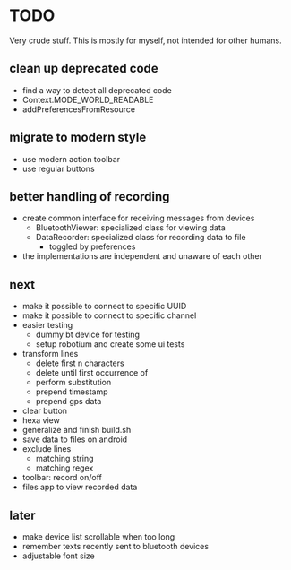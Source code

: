 TODO
====

Very crude stuff. This is mostly for myself, not intended for other humans.

clean up deprecated code
------------------------
- find a way to detect all deprecated code
- Context.MODE_WORLD_READABLE
- addPreferencesFromResource

migrate to modern style
-----------------------
- use modern action toolbar
- use regular buttons

better handling of recording
----------------------------
- create common interface for receiving messages from devices
    - BluetoothViewer: specialized class for viewing data
    - DataRecorder: specialized class for recording data to file
        - toggled by preferences
- the implementations are independent and unaware of each other

next
----
- make it possible to connect to specific UUID
- make it possible to connect to specific channel
- easier testing
    - dummy bt device for testing
    - setup robotium and create some ui tests
- transform lines
    - delete first n characters
    - delete until first occurrence of
    - perform substitution
    - prepend timestamp
    - prepend gps data
- clear button
- hexa view
- generalize and finish build.sh
- save data to files on android
- exclude lines
    - matching string
    - matching regex
- toolbar: record on/off
- files app to view recorded data

later
-----
- make device list scrollable when too long
- remember texts recently sent to bluetooth devices
- adjustable font size
